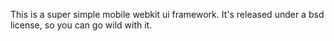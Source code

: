 This is a super simple mobile webkit ui framework. It's released under a bsd license, so you can go wild with it.
